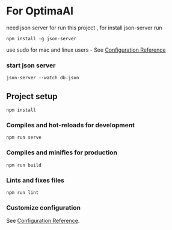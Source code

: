 # For OptimaAI

need json server for run this project , for install json-server run

```
npm install -g json-server
```

use sudo for mac and linux users - See [Configuration Reference](https://www.npmjs.com/package/json-server?activeTab=readme)

### start json server

```
json-server --watch db.json
```

## Project setup

```
npm install
```

### Compiles and hot-reloads for development

```
npm run serve
```

### Compiles and minifies for production

```
npm run build
```

### Lints and fixes files

```
npm run lint
```

### Customize configuration

See [Configuration Reference](https://cli.vuejs.org/config/).
